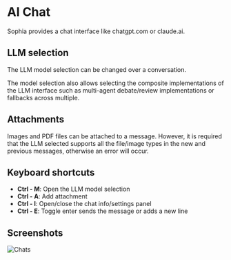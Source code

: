 # AI Chat

Sophia provides a chat interface like chatgpt.com or claude.ai.

## LLM selection

The LLM model selection can be changed over a conversation.

The model selection also allows selecting the composite implementations of the LLM interface such as multi-agent debate/review implementations or
fallbacks across multiple.

## Attachments

Images and PDF files can be attached to a message. However, it is required that the LLM selected supports all the file/image types
in the new and previous messages, otherwise an error will occur.

## Keyboard shortcuts

- **Ctrl - M**: Open the LLM model selection
- **Ctrl - A**: Add attachment
- **Ctrl - I**: Open/close the chat info/settings panel
- **Ctrl - E**: Toggle enter sends the message or adds a new line
<!--
- **Ctrl - C**: Toggle caching (Anthropic models only)
-->

## Screenshots

![Chats](https://public.trafficguard.ai/sophia/chat.png)
